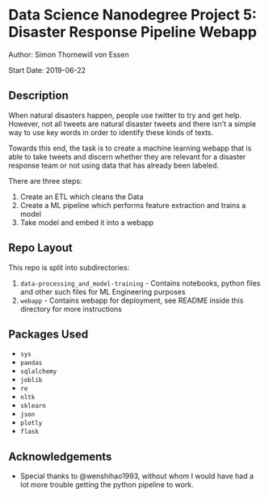 # Data Science Nanodegree Project 5: Disaster Response Pipeline Webapp

Author: Simon Thornewill von Essen

Start Date: 2019-06-22

## Description

When natural disasters happen, people use twitter to try and get help. However, not all tweets are natural disaster tweets and there isn't a simple way to use key words in order to identify these kinds of texts.

Towards this end, the task is to create a machine learning webapp that is able to take tweets and discern whether they are relevant for a disaster response team or not using data that has already been labeled.

There are three steps:

1. Create an ETL which cleans the Data
2. Create a ML pipeline which performs feature extraction and trains a model
3. Take model and embed it into a webapp

## Repo Layout

This repo is split into subdirectories:

1. `data-processing_and_model-training` - Contains notebooks, python files and other such files for ML Engineering purposes
2. `webapp` - Contains webapp for deployment, see README inside this directory for more instructions

## Packages Used

* `sys`
* `pandas`
* `sqlalchemy`
* `joblib`
* `re`
* `nltk`
* `sklearn`
* `json`
* `plotly`
* `flask`

## Acknowledgements

* Special thanks to @wenshihao1993, without whom I would have had a lot more trouble getting the python pipeline to work.
